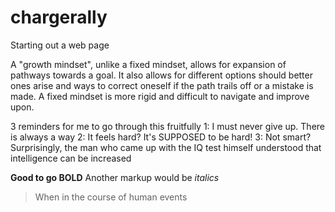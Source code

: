 # chargerally
Starting out a web page

A "growth mindset", unlike a fixed mindset, allows for expansion of pathways towards a goal. It also allows for different options should better ones arise and ways to correct oneself if the path trails off or a mistake is made. A fixed mindset is more rigid and difficult to navigate and improve upon.

3 reminders for me to go through this fruitfully
1: I must never give up. There is always a way
2: It feels hard? It's SUPPOSED to be hard!
3: Not smart? Surprisingly, the man who came up with the IQ test himself understood that intelligence can be increased


**Good to go BOLD**
Another markup would be *italics*
>When in the course of human events
